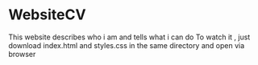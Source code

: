 # WebsiteCV
This website describes who i am and tells what i can do 
To watch it , just download index.html and styles.css in the same directory and open via browser 

